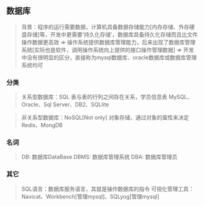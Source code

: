 ## 数据库
> 背景：程序的运行需要数据，计算机具备数据存储能力[内存存储、外存硬盘存储]等，开发中更需要'持久化存储'，数据库具备持久化存储而且比文件操作数据更高效 => 操作系统提供数据库管理能力，后来出现了数据库管理系统[实际也是软件，调用操作系统向上提供的接口操作管理数据] => 开发中没有很明显的区分，直接称为mysql数据库、oracle数据库或数据库管理系统均可

### 分类
> 关系型数据库：SQL
> 表与表的行列之间存在关系，学员信息表
> MySQL、Oracle、Sql Server、DB2、SQLlite

> 非关系型数据库：NoSQL[Not only]
> 对象存储，通过对象的属性来决定
> Redis、MongDB

### 名词
> DB: 数据库DataBase
> DBMS: 数据库管理系统
> DBA: 数据库管理员

### 其它
> SQL语言：数据库服务语言，其就是操作数据库的指令
> 可视化管理工具：Navicat、Workbench[管理mysql]、SQLyog[管理mysql]